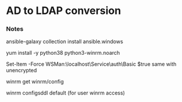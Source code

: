 # AD to LDAP conversion

### Notes

ansible-galaxy collection install ansible.windows

yum install -y python38 python3-winrm.noarch

Set-Item -Force WSMan:\localhost\Service\auth\Basic $true
same with unencrypted

winrm get winrm/config

winrm configsddl default (for user winrm access)
